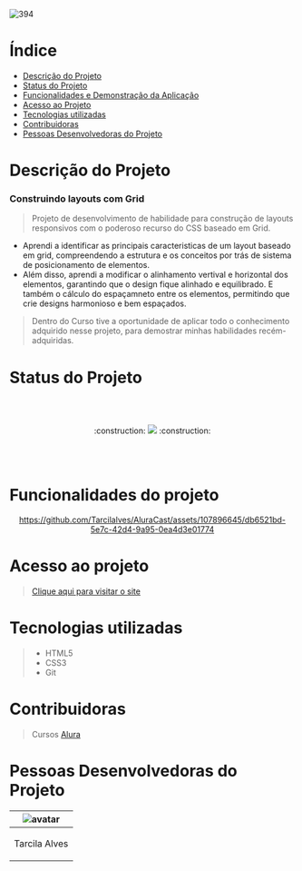 
![394](https://github.com/Tarcilalves/AluraCast/assets/107896645/2f84705b-48be-41f6-934a-69475a6b3988)






# Índice
* [Descrição do Projeto](#descrição-do-projeto)
* [Status do Projeto](#status-do-Projeto)
* [Funcionalidades e Demonstração da Aplicação](#funcionalidades-e-demonstração-da-aplicação)
* [Acesso ao Projeto](#acesso-ao-projeto)
* [Tecnologias utilizadas](#tecnologias-utilizadas)
* [Contribuidoras](#contribuidoras)
* [Pessoas Desenvolvedoras do Projeto](#pessoas-desenvolvedoras)

# Descrição do Projeto

### Construindo layouts com Grid
>Projeto de desenvolvimento de habilidade para construção de layouts responsivos com o poderoso recurso do CSS baseado em Grid. <br>
- Aprendi a identificar as principais caracteristicas de um layout baseado em grid, compreendendo a estrutura e os conceitos por trás de sistema de posicionamento de elementos.<br>
- Além disso, aprendi a modificar o alinhamento vertival e horizontal dos elementos, garantindo que o design fique alinhado e equilibrado. E também o cálculo do espaçamneto entre os elementos, permitindo que crie designs harmonioso e bem espaçados.<br>
> Dentro do Curso tive a oportunidade de aplicar todo o conhecimento adquirido nesse projeto, para demostrar minhas habilidades recém-adquiridas. 


# Status do Projeto
<br><br>
<p align="center">  :construction: <img src="https://img.shields.io/badge/<STATUS>- Finalizado -<COLOR>"> :construction: </p>
<br><br>

# Funcionalidades do projeto



<div align="center">


https://github.com/Tarcilalves/AluraCast/assets/107896645/db6521bd-5e7c-42d4-9a95-0ea4d3e01774

</div>














# Acesso ao projeto

> [Clique aqui para visitar o site](https://tarcilalves.github.io/AluraCast/)


# Tecnologias utilizadas

>  - HTML5
>  - CSS3
>  - Git 

# Contribuidoras

> Cursos [Alura](https://cursos.alura.com.br/)


# Pessoas Desenvolvedoras do Projeto


| ![avatar](https://user-images.githubusercontent.com/107896645/235791608-5f4b93d5-017c-402f-bef2-c262fa1b1f0c.png)  |
| ------------- |
| <p align="center">Tarcila Alves</p> | 




